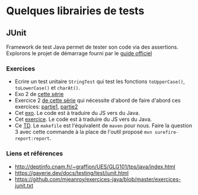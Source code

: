 # Quelques librairies de tests

## JUnit

Framework de test Java permet de tester son code via des assertions.
Explorons le projet de démarrage fourni par le [guide officiel](https://junit.org/junit5/docs/current/user-guide/)

### Exercices

-   Ecrire un test unitaire `StringTest` qui test les fonctions `toUpperCase()`, `toLowerCase()` et `charAt()`.
-   Exo 2 de [cette série](http://deptinfo.cnam.fr/~graffion/UES/GLG101/tps/java/index.html)
-   Exercice 2 [de cette série](https://github.com/mjeanroy/exercices-java/blob/master/exercices-junit.txt) qui nécessite d'abord de faire d'abord ces exercices: [partie1](https://github.com/mjeanroy/exercices-java/blob/master/exercice-data-structures.txt), [partie2](https://github.com/mjeanroy/exercices-java/blob/master/exercice-data-structures2.txt)
-   Cet [exo](https://librecours.net/module/js/js18/test-unitaire_app.xhtml). Le code est à traduire du JS vers du Java.
-   Cet [exercice](https://librecours.net/module/js/js18/test-fonctionnel_app.xhtml). Le code est à traduire du JS vers du Java.
-   Ce [TD](https://www.labri.fr/perso/renault/working/teaching/testlog/files/td2.pdf). Le `makefile` est l'équivalent de `maven` pour nous. Faire la question 3 avec cette commande à la place de l'outil proposé `mvn surefire-report:report`.

### Liens et références

-   http://deptinfo.cnam.fr/~graffion/UES/GLG101/tps/java/index.html
-   https://gayerie.dev/docs/testing/test/junit.html
-   https://github.com/mjeanroy/exercices-java/blob/master/exercices-junit.txt
